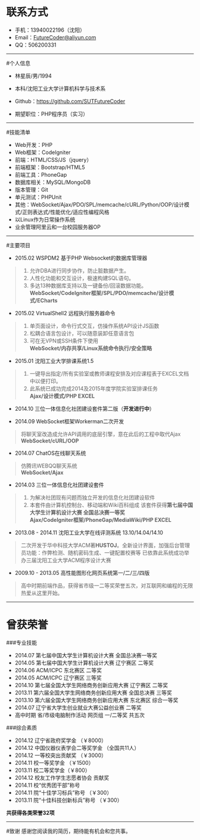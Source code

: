 # 联系方式
* 手机：13940022196（沈阳）
* Email：<FutureCoder@aliyun.com>
* QQ：506200331

---

#个人信息
* 林星辰/男/1994
* 本科/沈阳工业大学计算机科学与技术系
* Github：<https://github.com/SUTFutureCoder>

* 期望职位：PHP程序员（实习）

---

#技能清单
* Web开发：PHP
* Web框架：CodeIgniter
* 前端：HTML/CSS/JS（jquery）
* 前端框架：Bootstrap/HTML5
* 前端工具：PhoneGap
* 数据库相关：MySQL/MongoDB
* 版本管理：Git
* 单元测试：PHPUnit
* 其他：WebSocket/Ajax/PDO/SPL/memcache/cURL/Python/OOP/设计模式/正则表达式/性能优化/适应性编程风格
* 以Linux作为日常操作系统 
* 业余管理阿里云和一台校园服务器OP

---

#主要项目
* 2015.02 WSPDM2 基于PHP Websocket的数据库管理器
>1. 允许DBA进行同步协作，防止脏数据产生。
>2. 人性化功能和交互设计，极速构建SQL语句。
>3. 多达13种数据库支持以及一键备份/回滚数据功能。  
>**WebSocket/CodeIgniter框架/SPL/PDO/memcache/设计模式/ECharts**

* 2015.02 VirtualShell2 远程执行服务器命令
>1. 单页面设计，命令行式交互，仿操作系统API设计JS函数
>2. 松耦合语言包设计，可以随意装卸任意语言包
>3. 可在无VPN或SSH条件下使用  
>**WebSocket/内存共享/Linux系统命令执行/安全策略**

* 2015.01 沈阳工业大学排课系统1.5
>1. 一键导出指定/所有实验室或教师课程安排及对应课程表于EXCEL文档中以便打印。
>2. 此系统已成功完成2014及2015年度学院实验室排课任务  
>**Ajax/设计模式/PHP EXCEL**

* 2014.10 三位一体信息化社团建设套件第二版（**开发进行中**）

* 2014.09 WebSocket框架Workerman二次开发
>将聊天室改造成允许API调用的底层引擎，意在此后的工程中取代Ajax  
>**WebSocket/cURL/OOP**

* 2014.07 ChatOS在线聊天系统
>仿腾讯WEBQQ聊天系统  
>**WebSocket/Ajax**

* 2014.03 三位一体信息化社团建设套件
>1. 为解决社团现有问题而独立开发的信息化社团建设软件
>2. 本套件由计算机控制台、移动端和Wiki百科组成
> 该套件获得**第七届中国大学生计算机设计大赛 全国总决赛一等奖**  
>**Ajax/CodeIgniter框架/PhoneGap/MediaWiki/PHP EXCEL**

* 2013.08 - 2014.11 沈阳工业大学在线评测系统 13.10/14.04/14.10
>二次开发于华中科技大学ACM著**HUSTOJ**。全新设计界面，加强后台管理员功能：作弊检测、随机密码生成、一键配置校赛等
>已依靠此系统成功举办三届沈阳工业大学ACM程序设计大赛


* 2009.10 - 2013.05 高性能图形化网页系统第一/二/三/四版
> 高中时期前端作品，获得省市级一二等奖荣誉五次，对互联网和编程的无限热爱从这里开始。

---

# 曾获荣誉
###专业技能
* 2014.07 第七届中国大学生计算机设计大赛 全国总决赛一等奖
* 2014.05 第七届中国大学生计算机设计大赛 辽宁赛区 二等奖
* 2014.06 ACM/ICPC 东北赛区 二等奖
* 2014.05 ACM/ICPC 辽宁赛区 三等奖
* 2014.10 第七届全国大学生网络商务创新应用大赛 辽宁赛区 二等奖
* 2013.11 第六届全国大学生网络商务创新应用大赛 全国总决赛 三等奖
* 2013.10 第六届全国大学生网络商务创新应用大赛 东北赛区 综合一等奖
* 2014.07 辽宁省大学生创业就业大赛公益创业赛 二等奖
* 高中时期 省/市级电脑制作活动 网页组 一/二等奖 共五次

###综合素质
* 2014.12 辽宁省政府奖学金 （￥8000）
* 2014.12 中国仪器仪表学会二等奖学金  （全国共11人）
* 2014.12 一等校突出贡献奖 （￥3000）
* 2014.11 校一等奖学金 （￥1500）
* 2013.11 校二等奖学金（￥800）
* 2014.12 校友工作学生志愿者协会 贡献奖
* 2014.11 校“优秀团干部”称号
* 2014.11 院“十佳学习标兵”称号 （￥300）
* 2013.11 院“十佳科技创新标兵”称号 （￥300）

**共获得各类荣誉32项**

---

#致谢
感谢您阅读我的简历，期待能有机会和您共事。
